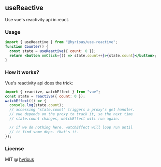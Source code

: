 ## useReactive

Use vue's reactivity api in react.

### Usage

```jsx
import { useReactive } from "@hyrious/use-reactive";
function Counter() {
  const state = useReactive({ count: 0 });
  return <button onClick={() => state.count++}>{state.count}</button>;
}
```

### How it works?

Vue's reactivity api does the trick:

```js
import { reactive, watchEffect } from "vue";
const state = reactive({ count: 0 });
watchEffect(() => {
  console.log(state.count);
  // accessing "state.count" triggers a proxy's get handler.
  // vue depends on the proxy to track it, so the next time
  // state.count changes, watchEffect will run again.

  // if we do nothing here, watchEffect will loop run until
  // it find some deps. that's it.
});
```

### License

MIT @ [hyrious](https://github.com/hyrious)
